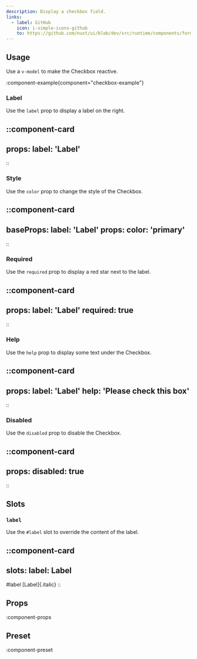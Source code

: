 ```yaml
---
description: Display a checkbox field.
links:
  - label: GitHub
    icon: i-simple-icons-github
    to: https://github.com/nuxt/ui/blob/dev/src/runtime/components/forms/Checkbox.vue
---
```


## Usage

Use a `v-model` to make the Checkbox reactive.

:component-example{component="checkbox-example"}

### Label

Use the `label` prop to display a label on the right.

::component-card
---
props:
  label: 'Label'
---
::

### Style

Use the `color` prop to change the style of the Checkbox.

::component-card
---
baseProps:
  label: 'Label'
props:
  color: 'primary'
---
::

### Required

Use the `required` prop to display a red star next to the label.

::component-card
---
props:
  label: 'Label'
  required: true
---
::

### Help

Use the `help` prop to display some text under the Checkbox.

::component-card
---
props:
  label: 'Label'
  help: 'Please check this box'
---
::

### Disabled

Use the `disabled` prop to disable the Checkbox.

::component-card
---
props:
  disabled: true
---
::

## Slots

### `label`

Use the `#label` slot to override the content of the label.

::component-card
---
slots:
  label: <span class="italic">Label</span>
---

#label
  [Label]{.italic}
::

## Props

:component-props

## Preset

:component-preset
